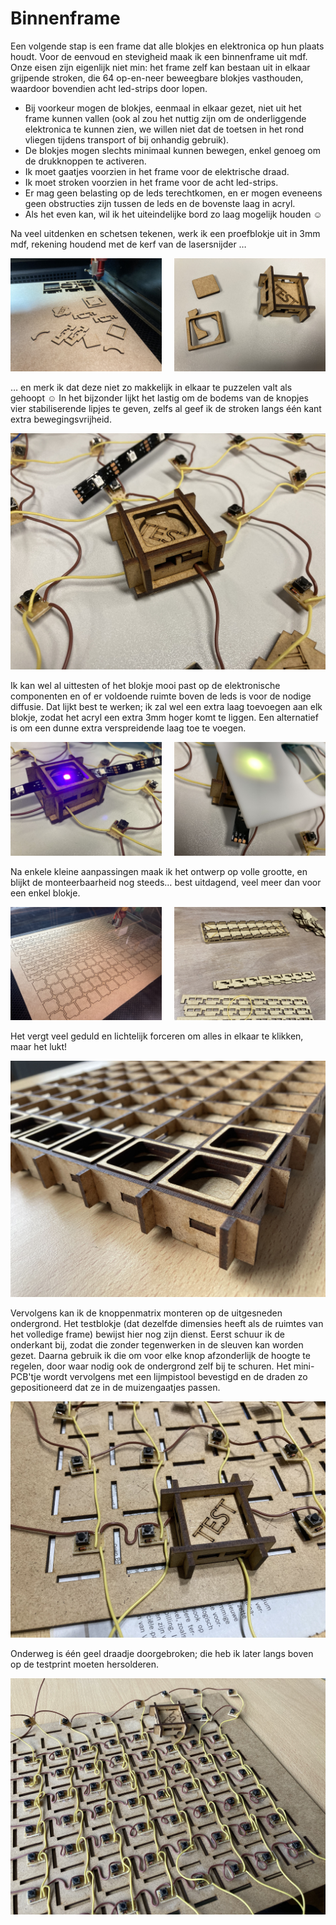 # Binnenframe

Een volgende stap is een frame dat alle blokjes en elektronica op hun plaats houdt. Voor de eenvoud en stevigheid maak ik een binnenframe uit mdf. Onze eisen zijn eigenlijk niet min: het frame zelf kan bestaan uit in elkaar grijpende stroken, die 64 op-en-neer beweegbare blokjes vasthouden, waardoor bovendien acht led-strips door lopen.
 * Bij voorkeur mogen de blokjes, eenmaal in elkaar gezet, niet uit het frame kunnen vallen (ook al zou het nuttig zijn om de onderliggende elektronica te kunnen zien, we willen niet dat de toetsen in het rond vliegen tijdens transport of bij onhandig gebruik).
 * De blokjes mogen slechts minimaal kunnen bewegen, enkel genoeg om de drukknoppen te activeren.
 * Ik moet gaatjes voorzien in het frame voor de elektrische draad.
 * Ik moet stroken voorzien in het frame voor de acht led-strips.
 * Er mag geen belasting op de leds terechtkomen, en er mogen eveneens geen obstructies zijn tussen de leds en de bovenste laag in acryl.
 * Als het even kan, wil ik het uiteindelijke bord zo laag mogelijk houden &#9786;

Na veel uitdenken en schetsen tekenen, werk ik een proefblokje uit in 3mm mdf, rekening houdend met de kerf van de lasersnijder …

<p>
<img src="../assets/images/project/binnenframe1.jpg" width="48%"/>
<img src="../assets/images/project/binnenframe2.jpg" width="48%" style="float:right;"/>
</p>

… en merk ik dat deze niet zo makkelijk in elkaar te puzzelen valt als gehoopt &#9786; In het bijzonder lijkt het lastig om de bodems van de knopjes vier stabiliserende lipjes te geven, zelfs al geef ik de stroken langs één kant extra bewegingsvrijheid.

![binnenframe1](../assets/images/project/binnenframe3.jpg "binnenframe")

Ik kan wel al uittesten of het blokje mooi past op de elektronische componenten en of er voldoende ruimte boven de leds is voor de nodige diffusie. Dat lijkt best te werken; ik zal wel een extra laag toevoegen aan elk blokje, zodat het acryl een extra 3mm hoger komt te liggen. Een alternatief is om een dunne extra verspreidende laag toe te voegen.

<p>
<img src="../assets/images/project/binnenframe4.jpg" width="48%"/>
<img src="../assets/images/project/binnenframe5.jpg" width="48%" style="float:right;"/>
</p>

Na enkele kleine aanpassingen maak ik het ontwerp op volle grootte, en blijkt de monteerbaarheid nog steeds… best uitdagend, veel meer dan voor een enkel blokje.

<p>
<img src="../assets/images/project/binnenframe6.jpg" width="48%"/>
<img src="../assets/images/project/binnenframe7.jpg" width="48%" style="float:right;"/>
</p>

Het vergt veel geduld en lichtelijk forceren om alles in elkaar te klikken, maar het lukt!

![binnenframe2](../assets/images/project/binnenframe8.jpg "binnenframe")

Vervolgens kan ik de knoppenmatrix monteren op de uitgesneden ondergrond. Het testblokje (dat dezelfde dimensies heeft als de ruimtes van het volledige frame) bewijst hier nog zijn dienst. Eerst schuur ik de onderkant bij, zodat die zonder tegenwerken in de sleuven kan worden gezet. Daarna gebruik ik die om voor elke knop afzonderlijk de hoogte te regelen, door waar nodig ook de ondergrond zelf bij te schuren. Het mini-PCB'tje wordt vervolgens met een lijmpistool bevestigd en de draden zo gepositioneerd dat ze in de muizengaatjes passen.

![binnenframe3](../assets/images/project/plakken1.jpg "binnenframe")

Onderweg is één geel draadje doorgebroken; die heb ik later langs boven op de testprint moeten hersolderen.

![binnenframe4](../assets/images/project/plakken2.jpg "binnenframe")
